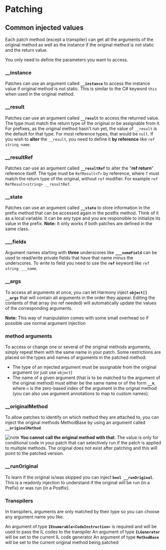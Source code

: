 # Patching

## Common injected values

Each patch method (except a transpiler) can get all the arguments of the original method as well as the instance if the original method is not static and the return value.  

You only need to define the parameters you want to access.

### __instance

Patches can use an argument called **`__instance`** to access the instance value if original method is not static. This is similar to the C# keyword `this` when used in the original method.

### __result

Patches can use an argument called **`__result`** to access the returned value. The type must match the return type of the original or be assignable from it. For prefixes, as the original method hasn't run yet, the value of `__result` is the default for that type. For most reference types, that would be `null`. If you wish to **alter** the `__result`, you need to define it **by reference** like `ref string name`.

### __resultRef

Patches can use an argument called **`__resultRef`** to alter the "**ref return**" reference itself. The type must be `RefResult<T>` by reference, where `T` must match the return type of the original, without `ref` modifier. For example `ref RefResult<string> __resultRef`.

### __state

Patches can use an argument called **`__state`** to store information in the prefix method that can be accessed again in the postfix method. Think of it as a local variable. It can be any type and you are responsible to initialize its value in the prefix. **Note:** It only works if both patches are defined in the same class.

### ___fields

Argument names starting with **three** underscores like **`___someField`** can be used to read/write private fields that have that name minus the underscores. To write to field you need to use the **`ref`** keyword like `ref string ___name`.

### __args

To access all arguments at once, you can let Harmony inject **`object[] __args`** that will contain all arguments in the order they appear. Editing the contents of that array (no ref needed) will automatically update the values of the corresponding arguments.  

**Note:** This way of manipulation comes with some small overhead so if possible use normal argument injection

### method arguments

To access or change one or several of the original methods arguments, simply repeat them with the same name in your patch. Some restrictions are placed on the types and names of arguments in the patched method:

- The type of an injected argument must be assignable from the original argument (or just use `object`)
- The name of a given argument (that is to be matched to the argument of the original method) must either be the same name or of the form **`__n`**, where `n` is the zero-based index of the argument in the orignal method (you can also use argument annotations to map to custom names).

### __originalMethod

To allow patches to identify on which method they are attached to, you can inject the original methods MethodBase by using an argument called **`__originalMethod`**.

![note] **You cannot call the original method with that**. The value is only for conditional code in your patch that can selectively run if the patch is applied to multiple methods. The original does not exist after patching and this will point to the patched version.

### __runOriginal

To learn if the original is/was skipped you can inject **`bool __runOriginal`**. This is a readonly injection to understand if the original will be run (in a Prefix) or was run (in a Postfix).

### Transpilers

In transpilers, arguments are only matched by their type so you can choose any argument name you like.

An argument of type **`IEnumerable<CodeInstruction>`** is required and will be used to pass the IL codes to the transpiler
An argument of type **`ILGenerator`** will be set to the current IL code generator
An argument of type **`MethodBase`** will be set to the current original method being patched

[note]: https://raw.githubusercontent.com/pardeike/Harmony/master/Harmony/Documentation/images/note.png
